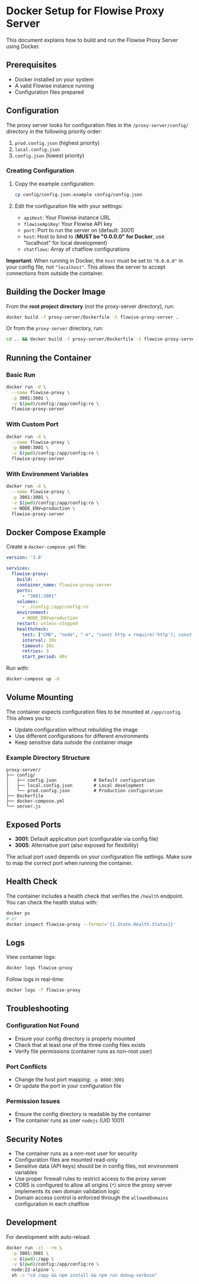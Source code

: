 # Docker Setup for Flowise Proxy Server

This document explains how to build and run the Flowise Proxy Server using Docker.

## Prerequisites

- Docker installed on your system
- A valid Flowise instance running
- Configuration files prepared

## Configuration

The proxy server looks for configuration files in the `/proxy-server/config/` directory in the following priority order:

1. `prod.config.json` (highest priority)
2. `local.config.json` 
3. `config.json` (lowest priority)

### Creating Configuration

1. Copy the example configuration:
   ```bash
   cp config/config.json.example config/config.json
   ```

2. Edit the configuration file with your settings:
   - `apiHost`: Your Flowise instance URL
   - `flowiseApiKey`: Your Flowise API key
   - `port`: Port to run the server on (default: 3001)
   - `host`: Host to bind to (**MUST be "0.0.0.0" for Docker**, use "localhost" for local development)
   - `chatflows`: Array of chatflow configurations

**Important**: When running in Docker, the `host` must be set to `"0.0.0.0"` in your config file, not `"localhost"`. This allows the server to accept connections from outside the container.

## Building the Docker Image

From the **root project directory** (not the proxy-server directory), run:

```bash
docker build -f proxy-server/Dockerfile -t flowise-proxy-server .
```

Or from the `proxy-server` directory, run:

```bash
cd .. && docker build -f proxy-server/Dockerfile -t flowise-proxy-server .
```

## Running the Container

### Basic Run

```bash
docker run -d \
  --name flowise-proxy \
  -p 3001:3001 \
  -v $(pwd)/config:/app/config:ro \
  flowise-proxy-server
```

### With Custom Port

```bash
docker run -d \
  --name flowise-proxy \
  -p 8080:3001 \
  -v $(pwd)/config:/app/config:ro \
  flowise-proxy-server
```

### With Environment Variables

```bash
docker run -d \
  --name flowise-proxy \
  -p 3001:3001 \
  -v $(pwd)/config:/app/config:ro \
  -e NODE_ENV=production \
  flowise-proxy-server
```

## Docker Compose Example

Create a `docker-compose.yml` file:

```yaml
version: '3.8'

services:
  flowise-proxy:
    build: .
    container_name: flowise-proxy-server
    ports:
      - "3001:3001"
    volumes:
      - ./config:/app/config:ro
    environment:
      - NODE_ENV=production
    restart: unless-stopped
    healthcheck:
      test: ["CMD", "node", "-e", "const http = require('http'); const options = { hostname: 'localhost', port: 3001, path: '/health', timeout: 2000 }; const req = http.request(options, (res) => { if (res.statusCode === 200) process.exit(0); else process.exit(1); }); req.on('error', () => process.exit(1)); req.end();"]
      interval: 30s
      timeout: 10s
      retries: 3
      start_period: 40s
```

Run with:
```bash
docker-compose up -d
```

## Volume Mounting

The container expects configuration files to be mounted at `/app/config`. This allows you to:

- Update configuration without rebuilding the image
- Use different configurations for different environments
- Keep sensitive data outside the container image

### Example Directory Structure

```
proxy-server/
├── config/
│   ├── config.json              # Default configuration
│   ├── local.config.json        # Local development
│   └── prod.config.json         # Production configuration
├── Dockerfile
├── docker-compose.yml
└── server.js
```

## Exposed Ports

- **3001**: Default application port (configurable via config file)
- **3005**: Alternative port (also exposed for flexibility)

The actual port used depends on your configuration file settings. Make sure to map the correct port when running the container.

## Health Check

The container includes a health check that verifies the `/health` endpoint. You can check the health status with:

```bash
docker ps
# or
docker inspect flowise-proxy --format='{{.State.Health.Status}}'
```

## Logs

View container logs:
```bash
docker logs flowise-proxy
```

Follow logs in real-time:
```bash
docker logs -f flowise-proxy
```

## Troubleshooting

### Configuration Not Found
- Ensure your config directory is properly mounted
- Check that at least one of the three config files exists
- Verify file permissions (container runs as non-root user)

### Port Conflicts
- Change the host port mapping: `-p 8080:3001`
- Or update the port in your configuration file

### Permission Issues
- Ensure the config directory is readable by the container
- The container runs as user `nodejs` (UID 1001)

## Security Notes

- The container runs as a non-root user for security
- Configuration files are mounted read-only
- Sensitive data (API keys) should be in config files, not environment variables
- Use proper firewall rules to restrict access to the proxy server
- CORS is configured to allow all origins (`*`) since the proxy server implements its own domain validation logic
- Domain access control is enforced through the `allowedDomains` configuration in each chatflow

## Development

For development with auto-reload:
```bash
docker run -it --rm \
  -p 3001:3001 \
  -v $(pwd):/app \
  -v $(pwd)/config:/app/config:ro \
  node:22-alpine \
  sh -c "cd /app && npm install && npm run debug-verbose"
